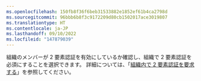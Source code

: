 ```yaml
---
ms.openlocfilehash: 150fb8f36f6beb31533882e1852ef61b4ca2798d
ms.sourcegitcommit: 96bbb6b8f3c9172209d80cb1502017ace3019807
ms.translationtype: HT
ms.contentlocale: ja-JP
ms.lasthandoff: 09/10/2022
ms.locfileid: "147879039"
---
```

組織のメンバーが 2 要素認証を有効にしているか確認し、組織で 2 要素認証を必須にすることを選択できます。 詳細については、「[組織内で 2 要素認証を要求する](/organizations/keeping-your-organization-secure/requiring-two-factor-authentication-in-your-organization)」を参照してください。
